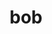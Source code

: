 ---
category: 3-letters
denotation: null
name: bob
reference_link: https://www.etymonline.com/word/bob
root_language: null
root_name: null
title: bob
type: free
word_sums:
- respelling: bob
  sum: 'Bob + '
---